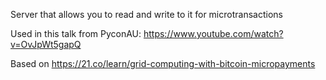 Server that allows you to read and write to it for microtransactions

Used in this talk from PyconAU: https://www.youtube.com/watch?v=OvJpWt5gapQ

Based on https://21.co/learn/grid-computing-with-bitcoin-micropayments
